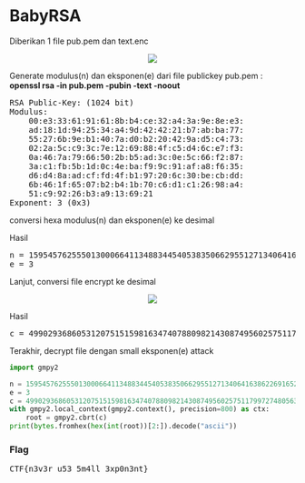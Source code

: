 <h1><b>BabyRSA</b></h1>
<p>Diberikan 1 file pub.pem dan text.enc
<p align="center">
  <img src="https://github.com/enomarozi/RSA-CTF-Writeup/blob/master/RSA/Image/BabyRSA.png">
</p>
<p>Generate modulus(n) dan eksponen(e) dari file publickey pub.pem : <b>openssl rsa -in pub.pem -pubin -text -noout</b></p>
<pre>
RSA Public-Key: (1024 bit)
Modulus:
    00:e3:33:61:91:61:8b:b4:ce:32:a4:3a:9e:8e:e3:
    ad:18:1d:94:25:34:a4:9d:42:42:21:b7:ab:ba:77:
    55:27:6b:9e:b1:40:7a:d0:b2:20:42:9a:d5:c4:73:
    02:2a:5c:c9:3c:7e:12:69:88:4f:c5:d4:6c:e7:f3:
    0a:46:7a:79:66:50:2b:b5:ad:3c:0e:5c:66:f2:87:
    3a:c1:fb:5b:1d:0c:4e:ba:f9:9c:91:af:a8:f6:35:
    d6:d4:8a:ad:cf:fd:4f:b1:97:20:6c:30:be:cb:dd:
    6b:46:1f:65:07:b2:b4:1b:70:c6:d1:c1:26:98:a4:
    51:c9:92:26:b3:a9:13:69:21
Exponent: 3 (0x3)
</pre>
<p>conversi hexa modulus(n) dan eksponen(e) ke desimal</p>
<p>Hasil</p>
<pre>
n = 159545762555013000664113488344540538350662955127134064163862269165285322726763597603593307347148131266038626909766819636688272606330461879503720991156285679673065907490782622346881245798856097209903332026030993200059476230513488123859502167083561879746306007102928313586971717197959617009234187628019077835041
e = 3
</pre>
<p>Lanjut, conversi file encrypt ke desimal</p>
<p align="center">
  <img src="https://github.com/enomarozi/RSA-CTF-Writeup/blob/master/RSA/Image/BabyRSA1.png">
</p>
<p>Hasil</p>
<pre>
c = 49902936860531207515159816347407880982143087495602575117997274805633649124374493830737484682336452113742275619100614293705863918830404237155639319568127280380736166619531355808645908482268166841116625263370357943449082601602523228503067364556862200609549915977476497058314219045434242853501864999937536
</pre>
<p>Terakhir, decrypt file dengan small eksponen(e) attack</p>

```python
import gmpy2

n = 159545762555013000664113488344540538350662955127134064163862269165285322726763597603593307347148131266038626909766819636688272606330461879503720991156285679673065907490782622346881245798856097209903332026030993200059476230513488123859502167083561879746306007102928313586971717197959617009234187628019077835041
e = 3
c = 49902936860531207515159816347407880982143087495602575117997274805633649124374493830737484682336452113742275619100614293705863918830404237155639319568127280380736166619531355808645908482268166841116625263370357943449082601602523228503067364556862200609549915977476497058314219045434242853501864999937536
with gmpy2.local_context(gmpy2.context(), precision=800) as ctx:
    root = gmpy2.cbrt(c)
print(bytes.fromhex(hex(int(root))[2:]).decode("ascii"))
```
<h3><b>Flag</b></h3>
<pre>
CTF{n3v3r_u53_5m4ll_3xp0n3nt}
</pre>
